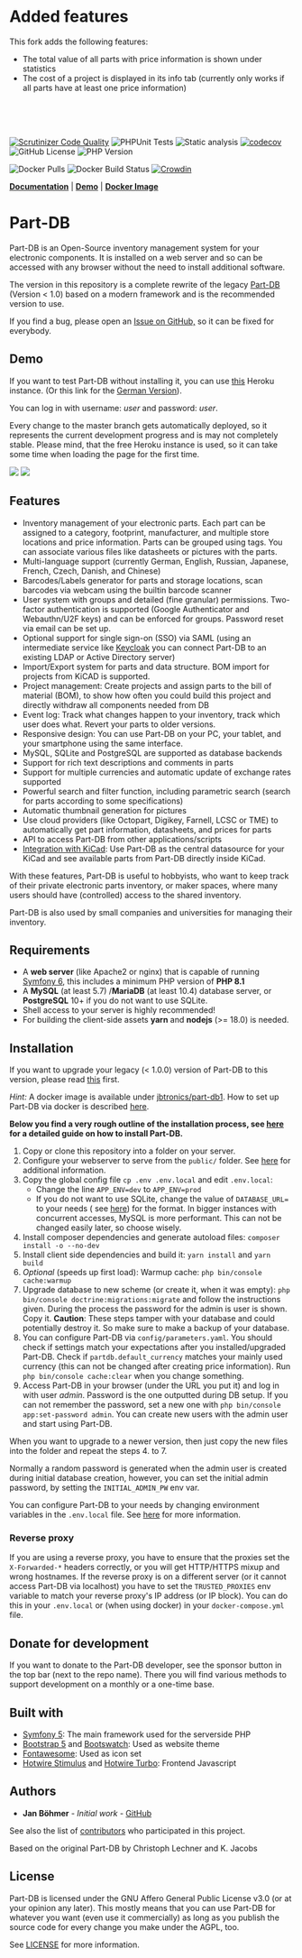 # Added features
This fork adds the following features:
<ul>
  <li>The total value of all parts with price information is shown under statistics</li>
  <li>The cost of a project is displayed in its info tab (currently only works if all parts have at least one price information)</li>
</ul>

<br>
<br>
<br>

[![Scrutinizer Code Quality](https://scrutinizer-ci.com/g/Part-DB/Part-DB-symfony/badges/quality-score.png?b=master)](https://scrutinizer-ci.com/g/Part-DB/Part-DB-symfony/?branch=master)
![PHPUnit Tests](https://github.com/Part-DB/Part-DB-symfony/workflows/PHPUnit%20Tests/badge.svg)
![Static analysis](https://github.com/Part-DB/Part-DB-symfony/workflows/Static%20analysis/badge.svg)
[![codecov](https://codecov.io/gh/Part-DB/Part-DB-server/branch/master/graph/badge.svg)](https://codecov.io/gh/Part-DB/Part-DB-server)
![GitHub License](https://img.shields.io/github/license/Part-DB/Part-DB-symfony)
![PHP Version](https://img.shields.io/badge/PHP-%3E%3D%208.1-green)

![Docker Pulls](https://img.shields.io/docker/pulls/jbtronics/part-db1)
![Docker Build Status](https://github.com/Part-DB/Part-DB-symfony/workflows/Docker%20Image%20Build/badge.svg)
[![Crowdin](https://badges.crowdin.net/e/8325196085d4bee8c04b75f7c915452a/localized.svg)](https://part-db.crowdin.com/part-db)

**[Documentation](https://docs.part-db.de/)** | **[Demo](https://demo.part-db.de/)** | **[Docker Image](https://hub.docker.com/r/jbtronics/part-db1)**

# Part-DB

Part-DB is an Open-Source inventory management system for your electronic components.
It is installed on a web server and so can be accessed with any browser without the need to install additional software.

The version in this repository is a complete rewrite of the legacy [Part-DB](https://github.com/Part-DB/Part-DB)
(Version < 1.0) based on a modern framework and is the recommended version to use.

If you find a bug, please open an [Issue on GitHub,](https://github.com/Part-DB/Part-DB-server/issues) so it can be fixed
for everybody.

## Demo

If you want to test Part-DB without installing it, you can use [this](https://demo.part-db.de/) Heroku instance.
(Or this link for the [German Version](https://demo.part-db.de/de/)).

You can log in with username: *user* and password: *user*.

Every change to the master branch gets automatically deployed, so it represents the current development progress and is
may not completely stable. Please mind, that the free Heroku instance is used, so it can take some time when loading
the page
for the first time.

<img src="https://github.com/Part-DB/Part-DB-server/raw/master/docs/assets/readme/part_info.png">
<img src="https://github.com/Part-DB/Part-DB-server/raw/master/docs/assets/readme/parts_list.png">

## Features

* Inventory management of your electronic parts. Each part can be assigned to a category, footprint, manufacturer,
  and multiple store locations and price information. Parts can be grouped using tags. You can associate various files
  like datasheets or pictures with the parts.
* Multi-language support (currently German, English, Russian, Japanese, French, Czech, Danish, and Chinese)
* Barcodes/Labels generator for parts and storage locations, scan barcodes via webcam using the builtin barcode scanner
* User system with groups and detailed (fine granular) permissions.
  Two-factor authentication is supported (Google Authenticator and Webauthn/U2F keys) and can be enforced for groups.
  Password reset via email can be set up.
* Optional support for single sign-on (SSO) via SAML (using an intermediate service
  like [Keycloak](https://www.keycloak.org/) you can connect Part-DB to an existing LDAP or Active Directory server)
* Import/Export system for parts and data structure. BOM import for projects from KiCAD is supported.
* Project management: Create projects and assign parts to the bill of material (BOM), to show how often you could build
  this project and directly withdraw all components needed from DB
* Event log: Track what changes happen to your inventory, track which user does what. Revert your parts to older
  versions.
* Responsive design: You can use Part-DB on your PC, your tablet, and your smartphone using the same interface.
* MySQL, SQLite and PostgreSQL are supported as database backends
* Support for rich text descriptions and comments in parts
* Support for multiple currencies and automatic update of exchange rates supported
* Powerful search and filter function, including parametric search (search for parts according to some specifications)
* Automatic thumbnail generation for pictures
* Use cloud providers (like Octopart, Digikey, Farnell, LCSC or TME) to automatically get part information, datasheets, and
  prices for parts
* API to access Part-DB from other applications/scripts
* [Integration with KiCad](https://docs.part-db.de/usage/eda_integration.html): Use Part-DB as the central datasource for your
  KiCad and see available parts from Part-DB directly inside KiCad.

With these features, Part-DB is useful to hobbyists, who want to keep track of their private electronic parts inventory,
or maker spaces, where many users should have (controlled) access to the shared inventory.

Part-DB is also used by small companies and universities for managing their inventory.

## Requirements

* A **web server** (like Apache2 or nginx) that is capable of
  running [Symfony 6](https://symfony.com/doc/current/reference/requirements.html),
  this includes a minimum PHP version of **PHP 8.1**
* A **MySQL** (at least 5.7) /**MariaDB** (at least 10.4) database server, or **PostgreSQL** 10+ if you do not want to use SQLite.
* Shell access to your server is highly recommended!
* For building the client-side assets **yarn** and **nodejs** (>= 18.0) is needed.

## Installation

If you want to upgrade your legacy (< 1.0.0) version of Part-DB to this version, please
read [this](https://docs.part-db.de/upgrade_legacy.html) first.

*Hint:* A docker image is available under [jbtronics/part-db1](https://hub.docker.com/r/jbtronics/part-db1). How to set
up Part-DB via docker is described [here](https://docs.part-db.de/installation/installation_docker.html).

**Below you find a very rough outline of the installation process, see [here](https://docs.part-db.de/installation/)
for a detailed guide on how to install Part-DB.**

1. Copy or clone this repository into a folder on your server.
2. Configure your webserver to serve from the `public/` folder.
   See [here](https://symfony.com/doc/current/setup/web_server_configuration.html)
   for additional information.
3. Copy the global config file `cp .env .env.local` and edit `.env.local`:
    * Change the line `APP_ENV=dev` to `APP_ENV=prod`
    * If you do not want to use SQLite, change the value of `DATABASE_URL=` to your needs (
      see [here](http://docs.doctrine-project.org/projects/doctrine-dbal/en/latest/reference/configuration.html#connecting-using-a-url))
      for the format.
      In bigger instances with concurrent accesses, MySQL is more performant. This can not be changed easily later, so
      choose wisely.
4. Install composer dependencies and generate autoload files: `composer install -o --no-dev`
5. Install client side dependencies and build it: `yarn install` and `yarn build`
6. _Optional_ (speeds up first load): Warmup cache: `php bin/console cache:warmup`
7. Upgrade database to new scheme (or create it, when it was empty): `php bin/console doctrine:migrations:migrate` and
   follow the instructions given. During the process the password for the admin is user is shown. Copy it. **Caution**:
   These steps tamper with your database and could potentially destroy it. So make sure to make a backup of your
   database.
8. You can configure Part-DB via `config/parameters.yaml`. You should check if settings match your expectations after
   you installed/upgraded Part-DB. Check if `partdb.default_currency` matches your mainly used currency (this can not be
   changed after creating price information).
   Run `php bin/console cache:clear` when you change something.
9. Access Part-DB in your browser (under the URL you put it) and log in with user *admin*. Password is the one outputted
   during DB setup.
   If you can not remember the password, set a new one with `php bin/console app:set-password admin`. You can create
   new users with the admin user and start using Part-DB.

When you want to upgrade to a newer version, then just copy the new files into the folder
and repeat the steps 4. to 7.

Normally a random password is generated when the admin user is created during initial database creation,
however, you can set the initial admin password, by setting the `INITIAL_ADMIN_PW` env var.

You can configure Part-DB to your needs by changing environment variables in the `.env.local` file.
See [here](https://docs.part-db.de/configuration.html) for more information.

### Reverse proxy

If you are using a reverse proxy, you have to ensure that the proxies set the `X-Forwarded-*` headers correctly, or you
will get HTTP/HTTPS mixup and wrong hostnames.
If the reverse proxy is on a different server (or it cannot access Part-DB via localhost) you have to set
the `TRUSTED_PROXIES` env variable to match your reverse proxy's IP address (or IP block). You can do this in
your `.env.local` or (when using docker) in your `docker-compose.yml` file.

## Donate for development

If you want to donate to the Part-DB developer, see the sponsor button in the top bar (next to the repo name).
There you will find various methods to support development on a monthly or a one-time base.

## Built with

* [Symfony 5](https://symfony.com/): The main framework used for the serverside PHP
* [Bootstrap 5](https://getbootstrap.com/) and [Bootswatch](https://bootswatch.com/): Used as website theme
* [Fontawesome](https://fontawesome.com/): Used as icon set
* [Hotwire Stimulus](https://stimulus.hotwired.dev/) and [Hotwire Turbo](https://turbo.hotwired.dev/): Frontend
  Javascript

## Authors

* **Jan Böhmer** - *Initial work* - [GitHub](https://github.com/jbtronics/)

See also the list of [contributors](https://github.com/Part-DB/Part-DB-server/graphs/contributors) who participated in
this project.

Based on the original Part-DB by Christoph Lechner and K. Jacobs

## License

Part-DB is licensed under the GNU Affero General Public License v3.0 (or at your opinion any later).
This mostly means that you can use Part-DB for whatever you want (even use it commercially)
as long as you publish the source code for every change you make under the AGPL, too.

See [LICENSE](https://github.com/Part-DB/Part-DB-server/blob/master/LICENSE) for more information.
